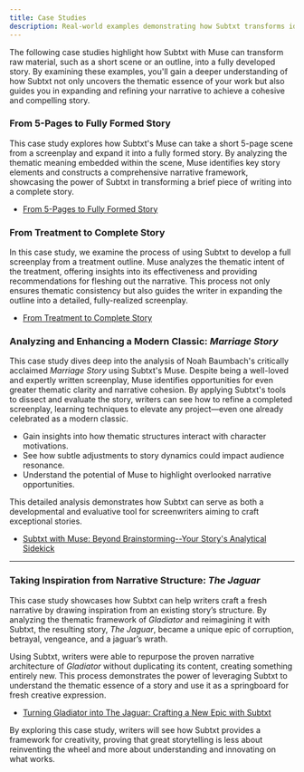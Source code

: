 ```yaml
---
title: Case Studies
description: Real-world examples demonstrating how Subtxt transforms ideas into complete stories
---
```


The following case studies highlight how Subtxt with Muse can transform raw material, such as a short scene or an outline, into a fully developed story. By examining these examples, you'll gain a deeper understanding of how Subtxt not only uncovers the thematic essence of your work but also guides you in expanding and refining your narrative to achieve a cohesive and compelling story.

### From 5-Pages to Fully Formed Story

This case study explores how Subtxt's Muse can take a short 5-page scene from a screenplay and expand it into a fully formed story. By analyzing the thematic meaning embedded within the scene, Muse identifies key story elements and constructs a comprehensive narrative framework, showcasing the power of Subtxt in transforming a brief piece of writing into a complete story.

- [From 5-Pages to Fully Formed Story](https://narrativefirst.com/blog/from-scene-to-story-how-a-5-page-screenplay-became-my-narrative-blueprint)

### From Treatment to Complete Story

In this case study, we examine the process of using Subtxt to develop a full screenplay from a treatment outline. Muse analyzes the thematic intent of the treatment, offering insights into its effectiveness and providing recommendations for fleshing out the narrative. This process not only ensures thematic consistency but also guides the writer in expanding the outline into a detailed, fully-realized screenplay.

- [From Treatment to Complete Story](https://narrativefirst.com/blog/subtxt-with-muse-the-first-ever-completely-accurate-storyform-with-zero-human-input)


### Analyzing and Enhancing a Modern Classic: *Marriage Story*

This case study dives deep into the analysis of Noah Baumbach's critically acclaimed *Marriage Story* using Subtxt's Muse. Despite being a well-loved and expertly written screenplay, Muse identifies opportunities for even greater thematic clarity and narrative cohesion. By applying Subtxt's tools to dissect and evaluate the story, writers can see how to refine a completed screenplay, learning techniques to elevate any project—even one already celebrated as a modern classic.

- Gain insights into how thematic structures interact with character motivations.
- See how subtle adjustments to story dynamics could impact audience resonance.
- Understand the potential of Muse to highlight overlooked narrative opportunities.

This detailed analysis demonstrates how Subtxt can serve as both a developmental and evaluative tool for screenwriters aiming to craft exceptional stories.

- [Subtxt with Muse: Beyond Brainstorming--Your Story's Analytical Sidekick](https://narrativefirst.com/blog/subtxt-with-muse-beyond-brainstorming-your-storys-analytical-sidekick)

---

### Taking Inspiration from Narrative Structure: *The Jaguar*  

This case study showcases how Subtxt can help writers craft a fresh narrative by drawing inspiration from an existing story’s structure. By analyzing the thematic framework of *Gladiator* and reimagining it with Subtxt, the resulting story, *The Jaguar*, became a unique epic of corruption, betrayal, vengeance, and a jaguar’s wrath.  

Using Subtxt, writers were able to repurpose the proven narrative architecture of *Gladiator* without duplicating its content, creating something entirely new. This process demonstrates the power of leveraging Subtxt to understand the thematic essence of a story and use it as a springboard for fresh creative expression.

- [Turning Gladiator into The Jaguar: Crafting a New Epic with Subtxt](https://narrativefirst.com/blog/turning-gladiator-into-jaguar-crafting-a-new-epic-with-subtxt)

By exploring this case study, writers will see how Subtxt provides a framework for creativity, proving that great storytelling is less about reinventing the wheel and more about understanding and innovating on what works.
